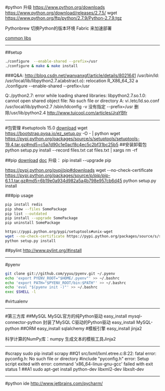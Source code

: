 #python 升级
https://www.python.org/downloads
https://www.python.org/download/releases/2.7.5/
wget https://www.python.org/ftp/python/2.7.9/Python-2.7.9.tgz

Pythonbrew 
切换Python的版本环境
Fabric 来加速部署

[common libs](https://github.com/vinta/awesome-python)


---
##setup
```bash
./configure  --enable-shared --prefix=/usr 
./configure & make & make install
```


###Q&A:
http://blog.csdn.net/wanyanxgf/article/details/8021641
/usr/bin/ld: /usr/local/lib/libpython2.7.a(abstract.o): relocation R_X86_64_32 a
./configure  --enable-shared --prefix=/usr 

Q:./python2.7: error while loading shared libraries: libpython2.7.so.1.0: cannot open shared object file: No such file or directory
A:
vi /etc/ld.so.conf 
/usr/local/lib/python2.7
/sbin/ldconfig -v
没有指定 --prefix=/usr 
删除/usr/lib/python2.4
http://www.tuicool.com/articles/JraYBfr

----
#包管理
#setuptools 15.0
[download](https://pypi.python.org/pypi/setuptools#windows-simplified)
wget https://bootstrap.pypa.io/ez_setup.py -O - | python
wget https://pypi.python.org/packages/source/s/setuptools/setuptools-19.4.tar.gz#md5=c5a7d90c1e0acf8c4ec5c2bf31bc25b5
##安装卸载包
python setup.py install --record files.txt
cat files.txt | xargs rm -rf 

##pip
[download](https://pypi.python.org/pypi/pip)
[doc](https://pip.pypa.io/en/stable/installing/)
升级：
pip install --upgrade pip

https://pypi.python.org/pypi/pip#downloads
wget --no-check-certificate https://pypi.python.org/packages/source/p/pip/pip-6.1.1.tar.gz#md5=6b19e0a934d982a5a4b798e957cb6d45
python setup.py install

###pip usage
```bash
pip install redis
pip show --files SomePackage
pip list --outdated
pip install --upgrade SomePackage
pip uninstall SomePackage

https://pypi.python.org/pypi/setuptools#unix-wget
wget --no-check-certificate https://pypi.python.org/packages/source/s/setuptools/setuptools-15.0.tar.gz#md5=2a6b2901b6c265d682139345849cbf03
python setup.py install
```

##pylint
http://www.pylint.org/#install

---
#pyenv
```bash
git clone git://github.com/yyuu/pyenv.git ~/.pyenv
echo 'export PYENV_ROOT="$HOME/.pyenv"' >> ~/.bashrc
echo 'export PATH="$PYENV_ROOT/bin:$PATH"' >> ~/.bashrc
echo 'eval "$(pyenv init -)"' >> ~/.bashrc
exec $SHELL -l
```


#virtualenv 


---
#第三方库
##MySQL
MySQL官方的纯Python驱动
easy_install mysql-connector-python
封装了MySQL C驱动的Python驱动
easy_install MySQL-python
##ORM
easy_install sqlalchemy
#模板引擎
easy_install jinja2



科学计算的NumPy库：numpy
生成文本的模板工具Jinja2

---
#scrapy
sudo pip install scrapy
##Q1
src/lxml/lxml.etree.c:8:22: fatal error: pyconfig.h: No such file or directory
     #include "pyconfig.h"
error: Setup script exited with error: command 'x86_64-linux-gnu-gcc' failed with exit status 1
##A1
sudo apt-get install python-dev libxml2-dev libxslt-dev


---
#python ide 
http://www.jetbrains.com/pycharm/






